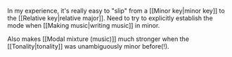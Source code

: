 In my experience, it's really easy to "slip" from a [[Minor key|minor key]] to the [[Relative key|relative major]]. Need to try to explicitly establish the mode when [[Making music|writing music]] in minor. 

Also makes [[Modal mixture (music)]] much stronger when the [[Tonality|tonality]] was unambiguously minor before(!).